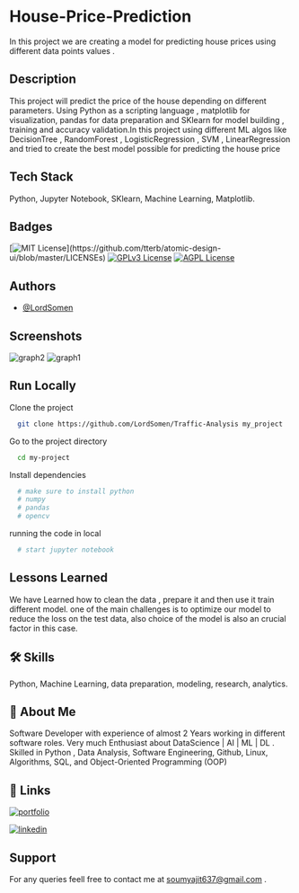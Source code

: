 # House-Price-Prediction
In this project we are creating a model for predicting house prices using different data points values .

## Description

This project will predict the price of the house depending on different parameters.
Using Python as a scripting language , matplotlib for visualization, pandas for data preparation and SKlearn for model building , training and accuracy validation.In this project using different ML algos like DecisionTree , RandomForest , LogisticRegression , SVM , LinearRegression and tried to create the best model possible for predicting the house price 


## Tech Stack

Python, Jupyter Notebook, SKlearn, Machine Learning, Matplotlib.



## Badges

[![MIT License](https://img.shields.io/apm/l/atomic-design-ui.svg?)](https://github.com/tterb/atomic-design-ui/blob/master/LICENSEs)
[![GPLv3 License](https://img.shields.io/badge/License-GPL%20v3-yellow.svg)](https://opensource.org/licenses/)
[![AGPL License](https://img.shields.io/badge/license-AGPL-blue.svg)](http://www.gnu.org/licenses/agpl-3.0)


## Authors

- [@LordSomen](https://github.com/LordSomen)


## Screenshots
![graph2](https://user-images.githubusercontent.com/29105619/148254803-fda01585-4208-47f2-bbf2-6b077f03c795.png)
![graph1](https://user-images.githubusercontent.com/29105619/148254919-400302d8-f7c7-4747-a364-4e8bb5890c87.png)



## Run Locally

Clone the project

```bash
  git clone https://github.com/LordSomen/Traffic-Analysis my_project
```

Go to the project directory

```bash
  cd my-project
```

Install dependencies

```bash
  # make sure to install python
  # numpy
  # pandas
  # opencv
```

running the code in local

```bash
  # start jupyter notebook
```


## Lessons Learned

We have Learned how to clean the data , prepare it and then use it train different model.
one of the main challenges is to optimize our model to reduce the loss on the test data, also choice of the model is also an crucial factor in this case. 


## 🛠 Skills
Python, Machine Learning, data preparation, modeling, research, analytics.


## 🚀 About Me
Software Developer with experience of almost 2 Years working in different software roles. Very much Enthusiast about  DataScience | AI | ML | DL . Skilled  in Python , Data Analysis, Software Engineering, Github, Linux, Algorithms, SQL,  and Object-Oriented Programming (OOP)



## 🔗 Links
[![portfolio](https://img.shields.io/badge/my_portfolio-000?style=for-the-badge&logo=ko-fi&logoColor=white)](https://github.com/LordSomen)

[![linkedin](https://img.shields.io/badge/linkedin-0A66C2?style=for-the-badge&logo=linkedin&logoColor=white)](https://www.linkedin.com/in/soumyajit-pal-810283152/)


## Support

For any queries feell free to contact me at soumyajit637@gmail.com .

